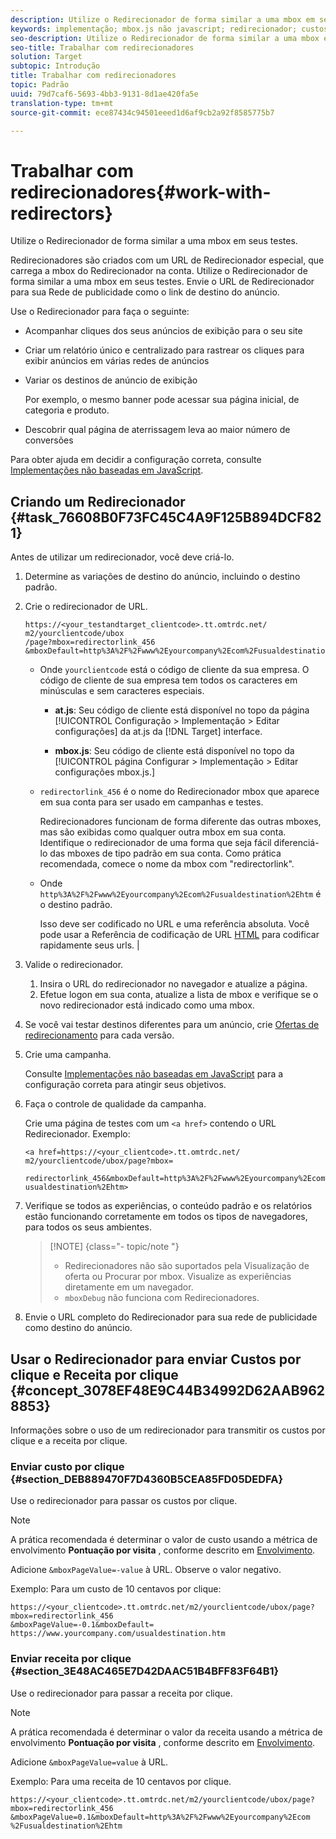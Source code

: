 ```yaml
---
description: Utilize o Redirecionador de forma similar a uma mbox em seus testes.
keywords: implementação; mbox.js não javascript; redirecionador; custos por clique; receita por clique
seo-description: Utilize o Redirecionador de forma similar a uma mbox em seus testes.
seo-title: Trabalhar com redirecionadores
solution: Target
subtopic: Introdução
title: Trabalhar com redirecionadores
topic: Padrão
uuid: 79d7caf6-5693-4bb3-9131-8d1ae420fa5e
translation-type: tm+mt
source-git-commit: ece87434c94501eeed1d6af9cb2a92f8585775b7

---
```



# Trabalhar com redirecionadores{#work-with-redirectors}

Utilize o Redirecionador de forma similar a uma mbox em seus testes.

Redirecionadores são criados com um URL de Redirecionador especial, que carrega a mbox do Redirecionador na conta. Utilize o Redirecionador de forma similar a uma mbox em seus testes. Envie o URL de Redirecionador para sua Rede de publicidade como o link de destino do anúncio.

Use o Redirecionador para faça o seguinte:

* Acompanhar cliques dos seus anúncios de exibição para o seu site
* Criar um relatório único e centralizado para rastrear os cliques para exibir anúncios em várias redes de anúncios
* Variar os destinos de anúncio de exibição

   Por exemplo, o mesmo banner pode acessar sua página inicial, de categoria e produto.

* Descobrir qual página de aterrissagem leva ao maior número de conversões

Para obter ajuda em decidir a configuração correta, consulte [Implementações não baseadas em JavaScript](../../c-implementing-target/c-non-javascript-based-implementation/non-javascript-based-implementation.md#concept_4799C58B081A43F6B3B8CC25A8D5D7C4).

## Criando um Redirecionador {#task_76608B0F73FC45C4A9F125B894DCF821}

Antes de utilizar um redirecionador, você deve criá-lo.

1. Determine as variações de destino do anúncio, incluindo o destino padrão.
1. Crie o redirecionador de URL.

   ```
   https://<your_testandtarget_clientcode>.tt.omtrdc.net/​m2/yourclientcode/ubox
   /​page?mbox=redirectorlink_456
   &mboxDefault=http%3A%2F%2Fwww%2Eyourcompany%2Ecom%2Fusualdestination%2Ehtm
   ```

   * Onde `yourclientcode` está o código de cliente da sua empresa. O código de cliente de sua empresa tem todos os caracteres em minúsculas e sem caracteres especiais.

      * **at.js**: Seu código de cliente está disponível no topo da página [!UICONTROL Configuração &gt; Implementação &gt; Editar configurações] da at.js da [!DNL Target] interface.

      * **mbox.js**: Seu código de cliente está disponível no topo da [!UICONTROL página Configurar &gt; Implementação &gt; Editar configurações mbox.js.]
   * `redirectorlink_456` é o nome do Redirecionador mbox que aparece em sua conta para ser usado em campanhas e testes.

      Redirecionadores funcionam de forma diferente das outras mboxes, mas são exibidas como qualquer outra mbox em sua conta. Identifique o redirecionador de uma forma que seja fácil diferenciá-lo das mboxes de tipo padrão em sua conta.  Como prática recomendada, comece o nome da mbox com &quot;redirectorlink&quot;.

   * Onde `http%3A%2F%2Fwww%2Eyourcompany%2Ecom%2Fusualdestination%2Ehtm` é o destino padrão.

      Isso deve ser codificado no URL e uma referência absoluta. Você pode usar a Referência de codificação de URL [HTML](https://www.w3schools.com/tags/ref_urlencode.asp) para codificar rapidamente seus urls. |



1. Valide o redirecionador.
   1. Insira o URL do redirecionador no navegador e atualize a página.
   1. Efetue logon em sua conta, atualize a lista de mbox e verifique se o novo redirecionador está indicado como uma mbox.
1. Se você vai testar destinos diferentes para um anúncio, crie [Ofertas de redirecionamento](../../c-experiences/c-visual-experience-composer/redirect-offer.md#task_9578678D42784F5EB9638F8AC8C911FA) para cada versão.
1. Crie uma campanha.

   Consulte [Implementações não baseadas em JavaScript](../../c-implementing-target/c-non-javascript-based-implementation/non-javascript-based-implementation.md#concept_4799C58B081A43F6B3B8CC25A8D5D7C4) para a configuração correta para atingir seus objetivos.
1. Faça o controle de qualidade da campanha.

   Crie uma página de testes com um `<a href>` contendo o URL Redirecionador. Exemplo:

   ```
   <a href=https://<your_clientcode>.tt.omtrdc.net/​m2/yourclientcode/ubox/​page?mbox=
   
   redirectorlink_456&mboxDefault=http%3A%2F%2Fwww%2Eyourcompany%2Ecom%2F​usualdestination%2Ehtm>
   ```

1. Verifique se todos as experiências, o conteúdo padrão e os relatórios estão funcionando corretamente em todos os tipos de navegadores, para todos os seus ambientes.

   >[!NOTE] {class=&quot;- topic/note &quot;}
   >
   >* Redirecionadores não são suportados pela Visualização de oferta ou Procurar por mbox. Visualize as experiências diretamente em um navegador.
   >* `mboxDebug` não funciona com Redirecionadores.


1. Envie o URL completo do Redirecionador para sua rede de publicidade como destino do anúncio.

## Usar o Redirecionador para enviar Custos por clique e Receita por clique {#concept_3078EF48E9C44B34992D62AAB9628853}

Informações sobre o uso de um redirecionador para transmitir os custos por clique e a receita por clique.

### Enviar custo por clique {#section_DEB889470F7D4360B5CEA85FD05DEDFA}

Use o redirecionador para passar os custos por clique.

>[!NOTE]
>
>A prática recomendada é determinar o valor de custo usando a métrica de envolvimento **Pontuação por visita** , conforme descrito em [Envolvimento](https://marketing.adobe.com/resources/help/en_US/tnt/help/c_Capturing_Engagement.html).

Adicione `&mboxPageValue=-value` à URL. Observe o valor negativo.

Exemplo: Para um custo de 10 centavos por clique:

```
https://<your_clientcode>.tt.omtrdc.net/​m2/yourclientcode/ubox/​page?mbox=redirectorlink_456
&mboxPageValue=-0.1&mboxDefault=​https://www.yourcompany.com/usualdestination.htm
```

### Enviar receita por clique {#section_3E48AC465E7D42DAAC51B4BFF83F64B1}

Use o redirecionador para passar a receita por clique.

>[!NOTE]
>
>A prática recomendada é determinar o valor da receita usando a métrica de envolvimento **Pontuação por visita** , conforme descrito em [Envolvimento](https://marketing.adobe.com/resources/help/en_US/tnt/help/c_Capturing_Engagement.html).

Adicione `&mboxPageValue=value` à URL.

Exemplo: Para uma receita de 10 centavos por clique.

```
https://<​your_clientcode>​​​​.tt​​.omtrdc​.net/​​m2/​yourclientcode/​ubox/​​​page?mbox=redirectorlink_456
&mboxPageValue=0.1​&mbox​Default=​​http%3A%2F%2Fwww%2E​yourcompany%2Ecom​%2Fusualdestination%2Ehtm
```
